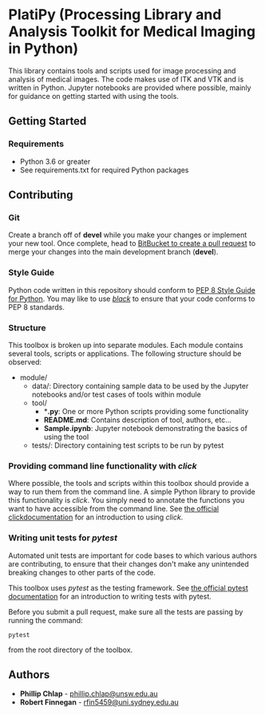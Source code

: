 # PlatiPy (Processing Library and Analysis Toolkit for Medical Imaging in Python)

This library contains tools and scripts used for image processing and analysis of medical images.
The code makes use of ITK and VTK and is written in Python. Jupyter notebooks are provided where
possible, mainly for guidance on getting started with using the tools.

## Getting Started

### Requirements

- Python 3.6 or greater
- See requirements.txt for required Python packages

## Contributing

### Git

Create a branch off of **devel** while you make your changes or implement your new tool.
Once complete, head to  [BitBucket to create a pull request](https://bitbucket.org/swscsmedphys/dataweb/pull-requests/new) to merge your changes into the main development branch (**devel**).

### Style Guide

Python code written in this repository should conform to
[PEP 8 Style Guide for Python](https://www.python.org/dev/peps/pep-0008/). You may like to use
[*black*](https://github.com/ambv/black) to ensure that your code conforms to PEP 8 standards.

### Structure

This toolbox is broken up into separate modules. Each module contains several tools, scripts or
applications. The following structure should be observed:

- module/
    - data/: Directory containing sample data to be used by the Jupyter notebooks and/or test cases
    of tools within module
    - tool/
        - ***.py**: One or more Python scripts providing some functionality
        - **README.md**: Contains description of tool, authors, etc...
        - **Sample.ipynb**: Jupyter notebook demonstrating the basics of using the tool
    - tests/: Directory containing test scripts to be run by pytest

### Providing command line functionality with *click*

Where possible, the tools and scripts within this toolbox should provide a way to run them from the
command line. A simple Python library to provide this functionality is *click*. You simply need to
annotate the functions you want to have accessible from the command line. See
[the official clickdocumentation](https://click.palletsprojects.com) for an introduction to
using *click*.

### Writing unit tests for *pytest*

Automated unit tests are important for code bases to which various authors are contributing, to
ensure that their changes don't make any unintended breaking changes to other parts of the code.

This toolbox uses *pytest* as the testing framework. See
[the official pytest documentation](https://docs.pytest.org/en/latest/getting-started.html) for an
introduction to writing tests with pytest.

Before you submit a pull request, make sure all the tests are passing by running the command:

```
pytest
```

from the root directory of the toolbox.

## Authors

* **Phillip Chlap** - [phillip.chlap@unsw.edu.au](phillip.chlap@unsw.edu.au)
* **Robert Finnegan** - [rfin5459@uni.sydney.edu.au](rfin5459@uni.sydney.edu.au)
